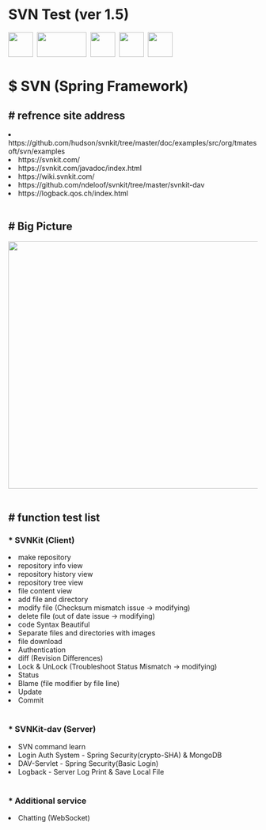# SVN Test (ver 1.5)
<div>
<img src="https://raw.githubusercontent.com/seochangwook/forweaver.dev-SVN/master/gitimage/svnicon.png" width="50" height="50">&nbsp
<img src="https://raw.githubusercontent.com/seochangwook/forweaver.dev-SVN/master/gitimage/svnkiticon.png" width="100" height="50">&nbsp
<img src="https://raw.githubusercontent.com/seochangwook/forweaver.dev-SVN/master/gitimage/springicon.png" width="50" height="50">&nbsp
<img src="https://raw.githubusercontent.com/seochangwook/forweaver.dev-SVN/master/gitimage/springsecurityicon.png" width="50" height="50">&nbsp
<img src="https://raw.githubusercontent.com/seochangwook/forweaver.dev-SVN/master/gitimage/mongodbicon.png" width="50" height="50">
<div>
<div>
<h1><label>$ SVN (Spring Framework)</label>
</div>
</h1>
</div>
<div>
<h2><label># refrence site address</label></h2>
<li>https://github.com/hudson/svnkit/tree/master/doc/examples/src/org/tmatesoft/svn/examples</li>
<li>https://svnkit.com/</li>
<li>https://svnkit.com/javadoc/index.html</li>
<li>https://wiki.svnkit.com/</li>
<li>https://github.com/ndeloof/svnkit/tree/master/svnkit-dav</li>
<li>https://logback.qos.ch/index.html</li>
</div>
<br>
<div>
<h2><label># Big Picture</label></h2>
<img src="https://github.com/seochangwook/forweaver.dev-SVN-FTP/blob/master/gitScreenshot/screenshot_1_bigpicture.png" width="800" height="500">
</div>
<br>
<div>
<h2><label># function test list</label></h2>
<h3><label>* SVNKit (Client)</label></h3>
<li>make repository</li>
<li>repository info view</li>
<li>repository history view</li>
<li>repository tree view</li>
<li>file content view</li>
<li>add file and directory</li>
<li>modify file (Checksum mismatch issue -> modifying)</li>
<li>delete file (out of date issue -> modifying)</li>
<li>code Syntax Beautiful</li>
<li>Separate files and directories with images</li>
<li>file download</li>
<li>Authentication</li>
<li>diff (Revision Differences)</li>
<li>Lock & UnLock (Troubleshoot Status Mismatch -> modifying)</li>
<li>Status</li>
<li>Blame (file modifier by file line)</li>
<li>Update</li>
<li>Commit</li>
</div>
<br>
<h3><label>* SVNKit-dav (Server)</label></h3>
<li>SVN command learn</li>
<li>Login Auth System - Spring Security(crypto-SHA) & MongoDB</li>
<li>DAV-Servlet - Spring Security(Basic Login)</li>
<li>Logback - Server Log Print & Save Local File</li>
<br>
<h3><label>* Additional service</label></h3>
<li>Chatting (WebSocket)</li>
